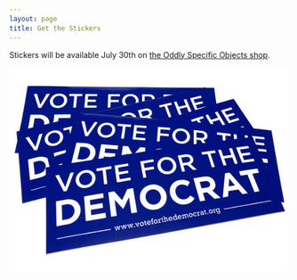 ```yaml
---
layout: page
title: Get the Stickers
---
```


Stickers will be available July 30th on [the Oddly Specific Objects shop](https://shop.oddlyspecificobjects.com/).

![a pile of five blue stickers reading "Vote for the Democrat"](/assets/images/vftd-stickers.jpg)